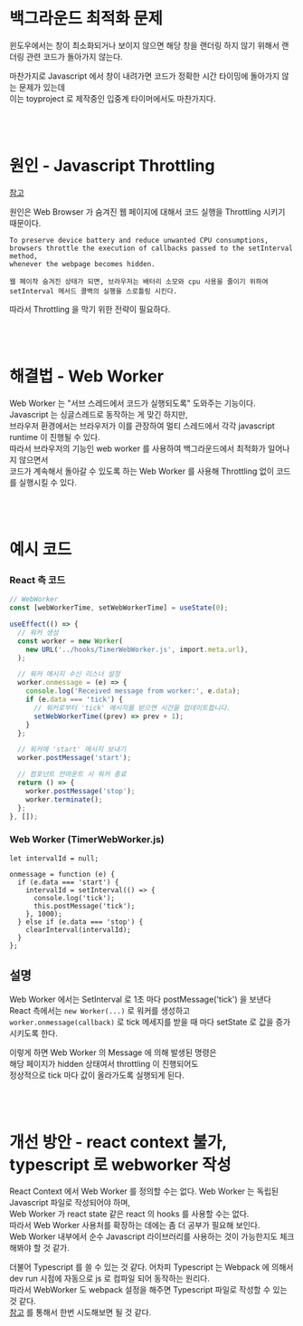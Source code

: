 # 백그라운드 최적화 문제  
윈도우에서는 창이 최소화되거나 보이지 않으면 해당 창을 랜더링 하지 않기 위해서 랜더링 관련 코드가 돌아가지 않는다.  
  
마찬가지로 Javascript 에서 창이 내려가면 코드가 정확한 시간 타이밍에 돌아가지 않는 문제가 있는데  
이는 toyproject 로 제작중인 입중계 타이머에서도 마찬가지다.  

<br><br>

# 원인 - Javascript Throttling 

[참고](https://medium.com/@adithyaviswam/overcoming-browser-throttling-of-setinterval-executions-45387853a826)  

원인은 Web Browser 가 숨겨진 웹 페이지에 대해서 코드 실행을 Throttling 시키기 때문이다.  
  
```
To preserve device battery and reduce unwanted CPU consumptions,
browsers throttle the execution of callbacks passed to the setInterval method,
whenever the webpage becomes hidden. 
```
  
```
웹 페이작 숨겨진 상태가 되면, 브라우저는 배터리 소모와 cpu 사용을 줄이기 위하여 setInterval 메서드 콜백의 실행을 스로틀링 시킨다.  
```

따라서 Throttling 을 막기 위한 전략이 필요하다.  

<br><br> 

# 해결법 - Web Worker 

Web Worker 는 "서브 스레드에서 코드가 실행되도록" 도와주는 기능이다.    
Javascript 는 싱글스레드로 동작하는 게 맞긴 하지만,   
브라우저 환경에서는 브라우저가 이를 관장하여 멀티 스레드에서 각각 javascript runtime 이 진행될 수 있다.   
따라서 브라우저의 기능인 web worker 를 사용하여 백그라운드에서 최적화가 일어나지 않으면서  
코드가 계속해서 돌아갈 수 있도록 하는 Web Worker 를 사용해 Throttling 없이 코드를 실행시킬 수 있다.    

<br><br>  
  
# 예시 코드   
  
### React 측 코드  
```typescript
// WebWorker
const [webWorkerTime, setWebWorkerTime] = useState(0);

useEffect(() => {
  // 워커 생성
  const worker = new Worker(
    new URL('../hooks/TimerWebWorker.js', import.meta.url),
  );

  // 워커 메시지 수신 리스너 설정
  worker.onmessage = (e) => {
    console.log('Received message from worker:', e.data);
    if (e.data === 'tick') {
      // 워커로부터 'tick' 메시지를 받으면 시간을 업데이트합니다.
      setWebWorkerTime((prev) => prev + 1);
    }
  };

  // 워커에 'start' 메시지 보내기
  worker.postMessage('start');

  // 컴포넌트 언마운트 시 워커 종료
  return () => {
    worker.postMessage('stop');
    worker.terminate();
  };
}, []);
```
  
### Web Worker (TimerWebWorker.js)
```
let intervalId = null;

onmessage = function (e) {
  if (e.data === 'start') {
    intervalId = setInterval(() => {
      console.log('tick');
      this.postMessage('tick');
    }, 1000);
  } else if (e.data === 'stop') {
    clearInterval(intervalId);
  }
};
```

## 설명  
Web Worker 에서는 SetInterval 로 1초 마다 postMessage('tick') 을 보낸다  
React 측에서는 <code>new Worker(...)</code> 로 워커를 생성하고  
<code>worker.onmessage(callback)</code> 로 tick 메세지를 받을 때 마다 setState 로 값을 증가시키도록 한다.  
  
이렇게 하면 Web Worker 의 Message 에 의해 발생된 명령은  
해당 페이지가 hidden 상태여서 throttling 이 진행되어도   
정상적으로 tick 마다 값이 올라가도록 실행되게 된다.  
  
<br><br>  

# 개선 방안 - react context 불가, typescript 로 webworker 작성
React Context 에서 Web Worker 를 정의할 수는 없다. Web Worker 는 독립된 Javascript 파일로 작성되어야 하며,  
Web Worker 가 react state 같은 react 의 hooks 를 사용할 수는 없다.  
따라서 Web Worker 사용처를 확장하는 데에는 좀 더 공부가 필요해 보인다.  
Web Worker 내부에서 순수 Javascript 라이브러리를 사용하는 것이 가능한지도 체크해봐야 할 것 같가.  
  
더불어 Typescript 를 쓸 수 있는 것 같다. 어차피 Typescript 는 Webpack 에 의해서 dev run 시점에 자동으로 js 로 컴파일 되어 동작하는 원리다.  
따라서 WebWorker 도 webpack 설정을 해주면 Typescript 파일로 작성할 수 있는 것 같다.  
[참고](https://stackoverflow.com/questions/38715001/how-to-make-web-workers-with-typescript-and-webpack) 를 통해서 한번 시도해보면 될 것 같다.  
